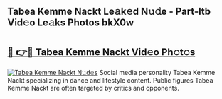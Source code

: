 ## Tabea Kemme Nackt Le𝚊k𝚎d N𝚞𝚍e - Part-ltb Vid𝚎o Le𝚊ks Photos bkX0w

# <h2><a href="http://fb0pl9c.evod.top/?m=Tabea+Kemme+Nackt">🔗 👉🔴 Tabea Kemme Nackt Vid𝚎o Ph𝚘t𝚘s</a></h2>

[![Tabea Kemme Nackt N𝚞d𝚎s](https://i.imgur.com/8V9OHl7.gif)](http://fb0pl9c.evod.top/?m=Tabea+Kemme+Nackt)
Social media personality Tabea Kemme Nackt specializing in dance and lifestyle content. Public figures Tabea Kemme Nackt are often targeted by critics and opponents. 

